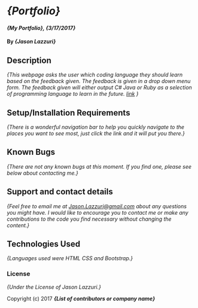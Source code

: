 # _{Portfolio}_

#### _{My Portfolio}, {3/17/2017}_

#### By _**{Jason Lazzuri}**_

## Description

_{This webpage asks the user which coding language they should learn based on the feedback given. The feedback is given in a drop down menu form. The feedback given will either output C# Java or Ruby as a selection of programming language to learn in the future. [link](https://jasonlazzuri.github.io/Portfolio) }_

## Setup/Installation Requirements

_{There is a wonderful navigation bar to help you quickly navigate to the places you want to see most, just click the link and it will put you there.}_

## Known Bugs

_{There are not any known bugs at this moment. If you find one, please see below about contacting me.}_

## Support and contact details

_{Feel free to email me at Jason.Lazzuri@gmail.com about any questions you might have. I would like to encourage you to contact me or make any contributions to the code you find necessary without changing the content.}_

## Technologies Used

_{Languages used were HTML CSS and Bootstrap.}_

### License

*{Under the License of Jason Lazzuri.}*

Copyright (c) 2017 **_{List of contributors or company name}_**
